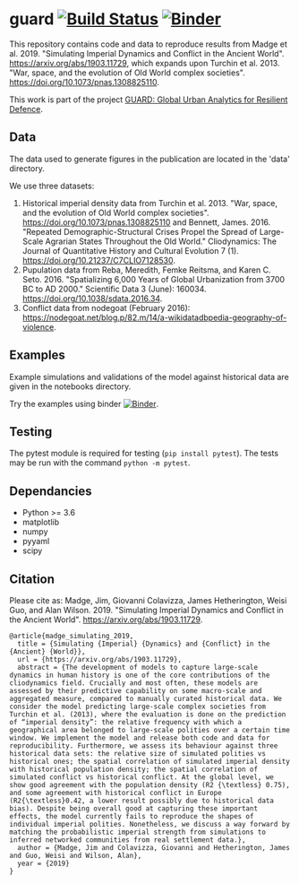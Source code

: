 # guard [![Build Status](https://travis-ci.com/alan-turing-institute/guard.svg?token=QpRTp1bT17BnXV9jtJ6H&branch=master)](https://travis-ci.com/alan-turing-institute/guard) [![Binder](https://mybinder.org/badge_logo.svg)](https://mybinder.org/v2/gh/alan-turing-institute/guard/master)

This repository contains code and data to reproduce results from Madge et al. 2019. "Simulating Imperial Dynamics and Conflict in the Ancient World". https://arxiv.org/abs/1903.11729, which expands upon Turchin et al. 2013. "War, space, and the evolution of Old World complex societies". https://doi.org/10.1073/pnas.1308825110.

This work is part of the project [GUARD: Global Urban Analytics for Resilient Defence](https://www.turing.ac.uk/research/research-projects/global-urban-analytics-resilient-defence).

## Data

The data used to generate figures in the publication are located in the 'data'
directory.

We use three datasets:
1. Historical imperial density data from Turchin et al. 2013. "War, space, and the evolution of Old World complex societies". https://doi.org/10.1073/pnas.1308825110 and Bennett, James. 2016. "Repeated Demographic-Structural Crises Propel the Spread of Large-Scale Agrarian States Throughout the Old World." Cliodynamics: The Journal of Quantitative History and Cultural Evolution 7 (1). https://doi.org/10.21237/C7CLIO7128530.
2. Pupulation data from Reba, Meredith, Femke Reitsma, and Karen C. Seto. 2016. "Spatializing 6,000 Years of Global Urbanization from 3700 BC to AD 2000." Scientific Data 3 (June): 160034. https://doi.org/10.1038/sdata.2016.34.
3. Conflict data from nodegoat (February 2016): https://nodegoat.net/blog.p/82.m/14/a-wikidatadbpedia-geography-of-violence.

## Examples

Example simulations and validations of the model against historical data are
given in the notebooks directory.

Try the examples using binder [![Binder](https://mybinder.org/badge_logo.svg)](https://mybinder.org/v2/gh/alan-turing-institute/guard/master).

## Testing

The pytest module is required for testing (`pip install pytest`). The tests may
be run with the command `python -m pytest`.

## Dependancies

- Python >= 3.6
- matplotlib
- numpy
- pyyaml
- scipy

## Citation

Please cite as: Madge, Jim, Giovanni Colavizza, James Hetherington, Weisi Guo, and Alan Wilson. 2019. "Simulating Imperial Dynamics and Conflict in the Ancient World". https://arxiv.org/abs/1903.11729.

    @article{madge_simulating_2019,
      title = {Simulating {Imperial} {Dynamics} and {Conflict} in the {Ancient} {World}},
      url = {https://arxiv.org/abs/1903.11729},
      abstract = {The development of models to capture large-scale dynamics in human history is one of the core contributions of the cliodynamics field. Crucially and most often, these models are assessed by their predictive capability on some macro-scale and aggregated measure, compared to manually curated historical data. We consider the model predicting large-scale complex societies from Turchin et al. (2013), where the evaluation is done on the prediction of “imperial density”: the relative frequency with which a geographical area belonged to large-scale polities over a certain time window. We implement the model and release both code and data for reproducibility. Furthermore, we assess its behaviour against three historical data sets: the relative size of simulated polities vs historical ones; the spatial correlation of simulated imperial density with historical population density; the spatial correlation of simulated conflict vs historical conflict. At the global level, we show good agreement with the population density (R2 {\textless} 0.75), and some agreement with historical conflict in Europe (R2{\textless}0.42, a lower result possibly due to historical data bias). Despite being overall good at capturing these important effects, the model currently fails to reproduce the shapes of individual imperial polities. Nonetheless, we discuss a way forward by matching the probabilistic imperial strength from simulations to inferred networked communities from real settlement data.},
      author = {Madge, Jim and Colavizza, Giovanni and Hetherington, James and Guo, Weisi and Wilson, Alan},
      year = {2019}
    }
